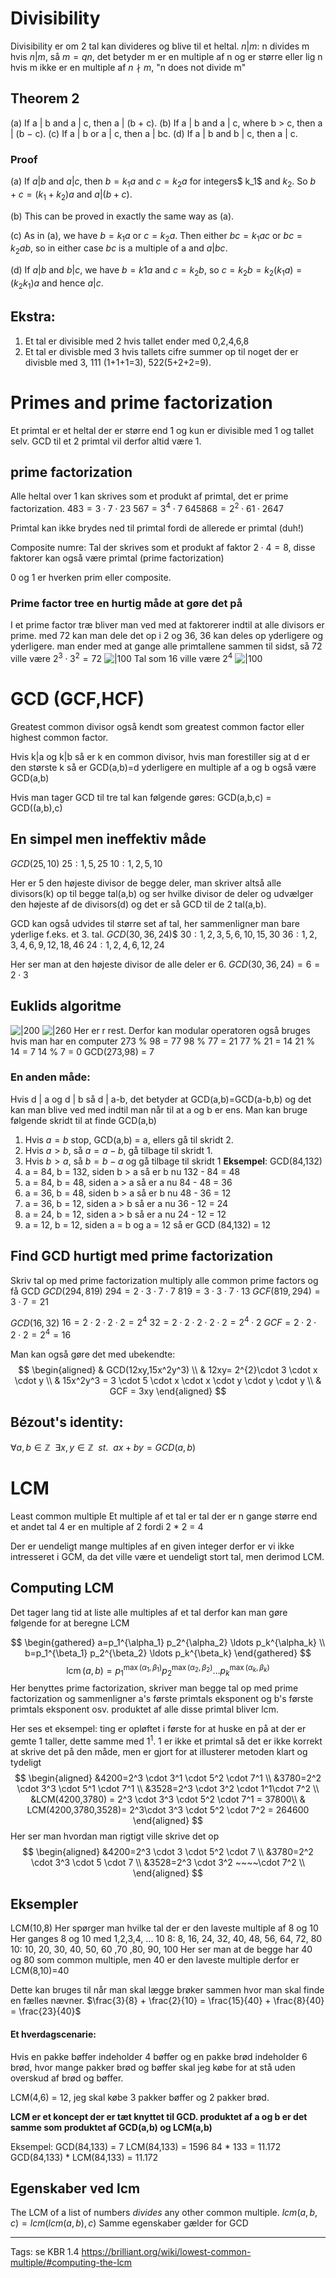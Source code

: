 # Divisibility
Divisibility er om 2 tal kan divideres og blive til et heltal.
$n|m$: n divides m
hvis $n|m$, så $m = qn$, det betyder m er en multiple af n og er større eller lig n 
hvis m ikke er en multiple af $n \nmid m$, "n does not divide m"
## Theorem 2
(a) If a | b and a | c, then a | (b + c).
(b) If a | b and a | c, where b > c, then a | (b − c).
(c) If a | b or a | c, then a | bc.
(d) If a | b and b | c, then a | c.
### Proof
(a) If $a | b$ and $a | c$, then $b = k_1a$ and $c = k_2a$ for integers$ k_1$ and $k_2$. So
$b + c = (k_1 + k_2)a$ and $a | (b + c)$.

(b) This can be proved in exactly the same way as (a).

(c) As in (a), we have $b = k_1a$ or $c = k_2a$. Then either $bc = k_1ac$ or
$bc = k_2ab$, so in either case $bc$ is a multiple of a and $a | bc$.

(d) If $a | b$ and $b | c$, we have $b = k1a$ and $c = k_2b$, so $c = k_2b = k_2(k_1a) = (k_2k_1)a$ and hence $a | c$.
## Ekstra:
1. Et tal er divisible med 2 hvis tallet ender med 0,2,4,6,8
2. Et tal er divisble med 3 hvis tallets cifre summer op til noget der er divisble med 3, 111 (1+1+1=3), 522(5+2+2=9).

# Primes and prime factorization
Et primtal er et heltal der er større end 1 og kun er divisible med 1 og tallet selv. GCD til et 2 primtal vil derfor altid være 1. 
## prime factorization
Alle heltal over 1 kan skrives som et produkt af primtal, det er prime factorization.
$483 = 3 \cdot 7 \cdot 23$
$567 = 3^{4} \cdot 7$
$645868=2^2 \cdot 61 \cdot 2647$

Primtal kan ikke brydes ned til primtal fordi de allerede er primtal (duh!)

Composite numre: Tal der skrives som et produkt af faktor $2 \cdot 4 = 8$, disse faktorer kan også være primtal (prime factorization) 

0 og 1 er hverken prim eller composite. 
### Prime factor tree en hurtig måde at gøre det på
I et prime factor træ bliver man ved med at faktorerer indtil at alle divisors er prime. med 72 kan man dele
det op i 2 og 36, 36 kan deles op yderligere og yderligere. man ender med at gange alle primtallene sammen til sidst, så 72 ville være $2^{3}\cdot 3^{2}=72$
![|100](https://i.imgur.com/fwVhZdn.png)
Tal som 16 ville være $2^4$
![|100](https://i.imgur.com/4X17Tdn.png)
# GCD (GCF,HCF)
Greatest common divisor også kendt som greatest common factor eller highest common factor.

Hvis k|a og k|b så er k en common divisor, hvis man forestiller sig at d er den største k så er GCD(a,b)=d
yderligere en multiple af a og b også være GCD(a,b)

Hvis man tager GCD til tre tal kan følgende gøres:
GCD(a,b,c) = GCD((a,b),c) 

## En simpel men ineffektiv måde
$GCD(25,10)$
$25: 1,5,25$
$10:1,2,5,10$

Her er 5 den højeste divisor de begge deler, man skriver altså alle divisors(k) op til begge tal(a,b) og ser hvilke divisor de deler og udvælger den højeste af de divisors(d) og det er så GCD til de 2 tal(a,b).

GCD kan også udvides til større set af tal, her sammenligner man bare yderlige f.eks. et 3. tal. 
$GCD(30,36,24)$$
$30: 1,2,3,5,6,10,15,30$
$36: 1,2,3,4,6,9,12,18,46$
$24:1,2,4,6,12,24$

Her ser man at den højeste divisor de alle deler er 6. $GCD(30,36,24) = 6 = 2 \cdot 3$
## Euklids algoritme
![|200](https://i.imgur.com/rmHpF7X.png)
![|260](https://i.imgur.com/s0zHQIr.png)
Her er r rest.
Derfor kan modular operatoren også bruges hvis man har en computer 
273 % 98 = 77
98 % 77 = 21
77 % 21 = 14
21 % 14 = 7
14 % 7 = 0 
GCD(273,98) = 7

### En anden måde: 
Hvis d | a og d | b så d | a-b, det betyder at GCD(a,b)=GCD(a-b,b) og det kan man blive ved med indtil man når til at a og b er ens. Man kan bruge følgende skridt til at finde GCD(a,b)

1. Hvis $a=b$ stop, GCD(a,b) = a, ellers gå til skridt 2.
2. Hvis $a > b$, så $a=a-b$, gå tilbage til skridt 1. 
3. Hvis $b > a$, så $b = b-a$  og gå tilbage til skridt 1
**Eksempel**:
GCD(84,132)
1. a = 84, b = 132, siden b > a så er b nu 132 - 84 = 48 
2. a = 84, b = 48, siden a > a så er a nu 84 - 48 = 36
3. a = 36, b = 48, siden b > a så er b nu 48 - 36 = 12
4. a = 36, b = 12, siden a > b så er a nu 36 - 12 = 24
5. a = 24, b = 12, siden a > b så er a nu 24 - 12 = 12
6. a = 12, b = 12, siden a = b og a = 12 så er GCD (84,132) = 12 

## Find GCD hurtigt med prime factorization 
Skriv tal op med prime factorization 
multiply alle common prime factors og få GCD
$GCD(294,819)$
$294 = 2 \cdot 3 \cdot 7 \cdot 7$
$819 = 3 \cdot 3 \cdot 7 \cdot 13$
$GCF(819,294) = 3 \cdot7 =21$

$GCD(16,32)$
$16 = 2 \cdot2 \cdot2 \cdot2 = 2^4$
$32 = 2 \cdot2 \cdot2 \cdot2 \cdot2 = 2^{4} \cdot 2$
$GCF = 2 \cdot2 \cdot2 \cdot2 = 2^{4}= 16$

Man kan også gøre det med ubekendte: 
$$
\begin{aligned}
& GCD(12xy,15x^2y^3) \\
& 12xy= 2^{2}\cdot 3 \cdot x \cdot y \\
& 15x^2y^3 = 3 \cdot 5 \cdot x \cdot x \cdot y \cdot y \cdot y \\
& GCF = 3xy
\end{aligned}
$$
## Bézout's identity:
$\forall a,b \in \mathbb{Z} ~~ \exists x,y \in \mathbb{Z} ~~ st. ~~ ax+by=GCD(a,b)$
# LCM
Least common multiple 
Et multiple af et tal er tal der er n gange større end et andet tal
4 er en multiple af 2 fordi 2 * 2 = 4

Der er uendeligt mange multiples af en given integer derfor er vi ikke intresseret i GCM, da det ville være et uendeligt stort tal, men derimod LCM.

## Computing LCM
Det tager lang tid at liste alle multiples af et tal derfor kan man gøre følgende for at beregne LCM

$$
\begin{gathered}
a=p_1^{\alpha_1} p_2^{\alpha_2} \ldots p_k^{\alpha_k} \\
b=p_1^{\beta_1} p_2^{\beta_2} \ldots p_k^{\beta_k}
\end{gathered}
$$
$$\operatorname{lcm}(a, b)=p_1^{\max \left(\alpha_1, \beta_1\right)} p_2^{\max \left(\alpha_2, \beta_2\right)} \ldots p_k^{\max \left(\alpha_k, \beta_k\right)}$$
Her benyttes prime factorization, skriver man begge tal op med prime factorization og sammenligner a's første primtals eksponent og b's første primtals eksponent osv. produktet af alle disse primtal bliver lcm.

Her ses et eksempel: ting er opløftet i første for at huske en på at der er gemte 1 taller, dette samme med $1^1$. 1 er ikke et primtal så det er ikke korrekt at skrive det på den måde, men er gjort for at illusterer metoden klart og tydeligt 
$$
\begin{aligned}
&4200=2^3 \cdot 3^1 \cdot 5^2 \cdot 7^1 \\
&3780=2^2 \cdot 3^3 \cdot 5^1 \cdot 7^1 \\
&3528=2^3 \cdot 3^2 \cdot 1^1\cdot 7^2 \\
&LCM(4200,3780) = 2^3 \cdot 3^3 \cdot 5^2 \cdot 7^1 = 37800\\
& LCM(4200,3780,3528)= 2^3\cdot 3^3 \cdot 5^2 \cdot 7^2 = 264600 
\end{aligned}
$$
Her ser man hvordan man rigtigt ville skrive det op
$$
\begin{aligned}
&4200=2^3 \cdot 3 \cdot 5^2 \cdot 7 \\
&3780=2^2 \cdot 3^3 \cdot 5 \cdot 7 \\
&3528=2^3 \cdot 3^2 ~~~~\cdot 7^2 \\
\end{aligned}
$$
## Eksempler
LCM(10,8)
Her spørger man hvilke tal der er den laveste multiple af 8 og 10 
Her ganges 8 og 10 med 1,2,3,4, ... 10 
8: 8, 16, 24, 32, 40, 48, 56, 64, 72, 80
10: 10, 20, 30, 40, 50, 60 ,70 ,80, 90, 100
Her ser man at de begge har 40 og 80 som common multiple, men 40 er den laveste multiple derfor er LCM(8,10)=40

Dette kan bruges til når man skal lægge brøker sammen hvor man skal finde en fælles nævner. 
$\frac{3}{8} + \frac{2}{10} = \frac{15}{40} + \frac{8}{40} = \frac{23}{40}$

#### Et hverdagscenarie: 
Hvis en pakke bøffer indeholder 4 bøffer og en pakke brød indeholder 6 brød, hvor mange pakker brød og bøffer skal jeg købe for at stå uden overskud af brød og bøffer.

LCM(4,6) = 12, jeg skal købe 3 pakker bøffer og 2 pakker brød. 


**LCM er et koncept der er tæt knyttet til GCD. produktet af a og b er det samme som produktet af GCD(a,b) og LCM(a,b)**

Eksempel: 
GCD(84,133) = 7
LCM(84,133) = 1596
84 * 133 = 11.172
GCD(84,133) * LCM(84,133) = 11.172
## Egenskaber ved lcm
The LCM of a list of numbers _divides_ any other common multiple.
$lcm(a,b,c)=lcm(lcm(a,b),c)$
Samme egenskaber gælder for GCD

--- 
Tags: 
se KBR 1.4
https://brilliant.org/wiki/lowest-common-multiple/#computing-the-lcm